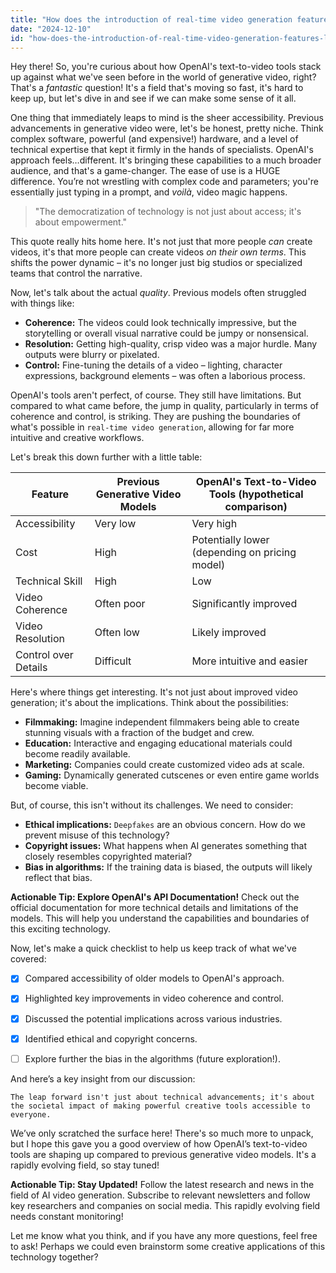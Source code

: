 ```yaml
---
title: "How does the introduction of real-time video generation features like text-to-video in OpenAI's tools compare to previous advancements in generative video models?"
date: "2024-12-10"
id: "how-does-the-introduction-of-real-time-video-generation-features-like-text-to-video-in-openais-tools-compare-to-previous-advancements-in-generative-video-models"
---
```


Hey there! So, you're curious about how OpenAI's text-to-video tools stack up against what we've seen before in the world of generative video, right? That's a *fantastic* question!  It's a field that's moving so fast, it's hard to keep up, but let's dive in and see if we can make some sense of it all.

One thing that immediately leaps to mind is the sheer accessibility.  Previous advancements in generative video were, let's be honest, pretty niche.  Think complex software, powerful (and expensive!) hardware, and a level of technical expertise that kept it firmly in the hands of specialists.  OpenAI's approach feels…different.  It's bringing these capabilities to a much broader audience, and that's a game-changer.  The ease of use is a HUGE difference. You’re not wrestling with complex code and parameters; you're essentially just typing in a prompt, and *voilà*, video magic happens.

> "The democratization of technology is not just about access; it's about empowerment."

This quote really hits home here.  It's not just that more people *can* create videos, it's that more people can create videos *on their own terms*.  This shifts the power dynamic – it's no longer just big studios or specialized teams that control the narrative.

Now, let's talk about the actual *quality*.  Previous models often struggled with things like:

* **Coherence:**  The videos could look technically impressive, but the storytelling or overall visual narrative could be jumpy or nonsensical.
* **Resolution:**  Getting high-quality, crisp video was a major hurdle. Many outputs were blurry or pixelated.
* **Control:**  Fine-tuning the details of a video – lighting, character expressions, background elements – was often a laborious process.

OpenAI's tools aren't perfect, of course.  They still have limitations.  But compared to what came before, the jump in quality, particularly in terms of coherence and control, is striking.  They are pushing the boundaries of what's possible in `real-time video generation`, allowing for far more intuitive and creative workflows.


Let's break this down further with a little table:


| Feature           | Previous Generative Video Models | OpenAI's Text-to-Video Tools (hypothetical comparison) |
|--------------------|------------------------------------|------------------------------------------------------|
| Accessibility     | Very low                          | Very high                                            |
| Cost              | High                               | Potentially lower (depending on pricing model)       |
| Technical Skill   | High                               | Low                                                 |
| Video Coherence   | Often poor                         | Significantly improved                                 |
| Video Resolution  | Often low                          | Likely improved                                      |
| Control over Details | Difficult                         | More intuitive and easier                               |


Here's where things get interesting.  It's not just about improved video generation; it's about the implications.  Think about the possibilities:

* **Filmmaking:** Imagine independent filmmakers being able to create stunning visuals with a fraction of the budget and crew.
* **Education:**  Interactive and engaging educational materials could become readily available.
* **Marketing:**  Companies could create customized video ads at scale.
* **Gaming:**  Dynamically generated cutscenes or even entire game worlds become viable.


But, of course, this isn't without its challenges.  We need to consider:

* **Ethical implications:**  `Deepfakes` are an obvious concern.  How do we prevent misuse of this technology?
* **Copyright issues:**  What happens when AI generates something that closely resembles copyrighted material?
* **Bias in algorithms:**  If the training data is biased, the outputs will likely reflect that bias.


**Actionable Tip: Explore OpenAI's API Documentation!**  Check out the official documentation for more technical details and limitations of the models. This will help you understand the capabilities and boundaries of this exciting technology.

Now, let's make a quick checklist to help us keep track of what we've covered:

- [x] Compared accessibility of older models to OpenAI's approach.
- [x] Highlighted key improvements in video coherence and control.
- [x] Discussed the potential implications across various industries.
- [x] Identified ethical and copyright concerns.
- [ ] Explore further the bias in the algorithms (future exploration!).


And here’s a key insight from our discussion:

```
The leap forward isn't just about technical advancements; it's about the societal impact of making powerful creative tools accessible to everyone.
```


We’ve only scratched the surface here!  There's so much more to unpack, but I hope this gave you a good overview of how OpenAI’s text-to-video tools are shaping up compared to previous generative video models.  It's a rapidly evolving field, so stay tuned!

**Actionable Tip: Stay Updated!** Follow the latest research and news in the field of AI video generation.  Subscribe to relevant newsletters and follow key researchers and companies on social media.  This rapidly evolving field needs constant monitoring!


Let me know what you think, and if you have any more questions, feel free to ask!  Perhaps we could even brainstorm some creative applications of this technology together?
